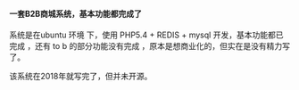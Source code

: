#### 一套B2B商城系统，基本功能都完成了

系统是在ubuntu 环境 下，使用 PHP5.4 + REDIS + mysql  开发，基本功能都已完成 ，还有 to b  的部分功能没有完成 ，原本是想商业化的，但实在是没有精力写了。

该系统在2018年就写完了，但并未开源。
